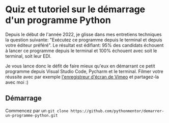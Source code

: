 # Quiz et tutoriel sur le démarrage d'un programme Python

Depuis le début de l'année 2022, je glisse dans mes entretiens techniques la question suivante: "Exécutez ce programme depuis le terminal et depuis votre éditeur préféré". Le résultat est édifiant: 95% des candidats échouent à lancer ce programme depuis
le terminal et 100% échouent avec soit le terminal, soit leur EDI.

Je vous lance donc le défit de faire mieux qu'eux en démarrant ce petit programme depuis Visual Studio Code, Pycharm et le
terminal. Filmer votre réussite avec par exemple [l'enregistreur d'écran de Vimeo](https://vimeo.com/fr/features/screen-recorder) et partagez-la avec moi :) 

## Démarrage

Commencez par un `git clone https://github.com/pythonmentor/demarrer-un-programme-python.git`